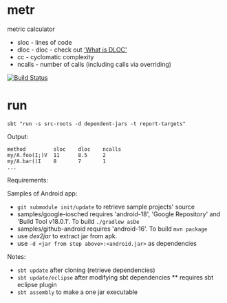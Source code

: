 metr
====

metric calculator
* sloc - lines of code
* dloc - dloc - check out ['What is DLOC'](https://github.com/agiledevteam/metr/wiki/What-is-DLOC%3F)
* cc - cyclomatic complexity
* ncalls - number of calls (including calls via overriding)

[![Build Status](https://travis-ci.org/agiledevteam/metr.png)](https://travis-ci.org/agiledevteam/metr)

run
===

`sbt "run -s src-roots -d dependent-jars -t report-targets"`

Output:

    method         sloc    dloc    ncalls
    my/A.foo(I;)V  11      8.5     2
    my/A.bar()I    8       7       1
    ...

Requirements:


Samples of Android app:

* `git submodule init/update` to retrieve sample projects' source
* samples/google-iosched requires 'android-18', 'Google Repository' and 'Build Tool v18.0.1'. To build `./gradlew asDe`
* samples/github-android requires 'android-16'. To build `mvn package`
* use *dex2jar* to extract jar from apk. 
* use `-d <jar from step above>:<android.jar>` as dependencies


Notes:

* `sbt update` after cloning (retrieve dependencies)
* `sbt update/eclipse` after modifying sbt dependencies
** requires sbt eclipse plugin
* `sbt assembly` to make a one jar executable
